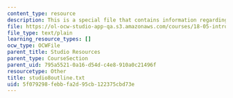 ```yaml
---
content_type: resource
description: This is a special file that contains information regarding studio 8.
file: https://ol-ocw-studio-app-qa.s3.amazonaws.com/courses/18-05-introduction-to-probability-and-statistics-spring-2014/5f079298febbfa2d95cb122375cbd73e_studio8outline.txt
file_type: text/plain
learning_resource_types: []
ocw_type: OCWFile
parent_title: Studio Resources
parent_type: CourseSection
parent_uid: 795a5521-0a16-d54d-c4e8-910a0c21496f
resourcetype: Other
title: studio8outline.txt
uid: 5f079298-febb-fa2d-95cb-122375cbd73e
---
```

